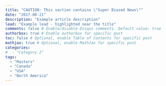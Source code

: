 ```yaml
---
title: "CAUTION: This section contains \"Super Biased News\""
date: "2017-08-21"
description: "Example article description"
lead: "Example lead - highlighted near the title"
comments: false # Enable/disable Disqus comments. Default value: true
authorbox: true # Enable authorbox for specific post
toc: false # Optional, enable Table of Contents for specific post
mathjax: true # Optional, enable MathJax for specific post
categories:
#  - "Category 2"
tags:
  - "Masters"
  - "Canada"
  - "USA"
  - "North America"
---
```

